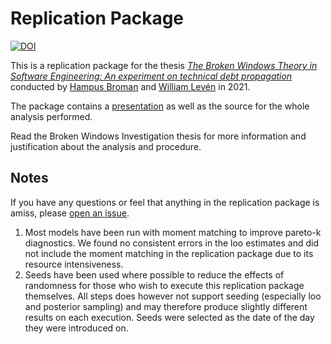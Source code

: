 # Replication Package

[![DOI](https://zenodo.org/badge/349066817.svg)](https://zenodo.org/badge/latestdoi/349066817)


This is a replication package for the thesis [*The Broken Windows Theory in Software Engineering: An experiment on technical debt propagation*](https://doi.org/10.5281/zenodo.4812956) conducted by [Hampus Broman](https://github.com/HBroman) and [William Levén](https://github.com/williamleven) in 2021.

The package contains a [presentation](https://bwtse.github.io/Analysis/index.html) as well as the source for the whole analysis performed.

Read the Broken Windows Investigation thesis for more information and justification about the analysis and procedure.

## Notes

If you have any questions or feel that anything in the replication package is amiss, please [open an issue](https://github.com/BWTSE/Analysis/issues).

1. Most models have been run with moment matching to improve pareto-k diagnostics. We found no consistent errors in the loo estimates and did not include the moment matching in the replication package due to its resource intensiveness.
2. Seeds have been used where possible to reduce the effects of randomness for those who wish to execute this replication package themselves. All steps does however not support seeding (especially loo and posterior sampling) and may therefore produce slightly different results on each execution. Seeds were selected as the date of the day they were introduced on.
